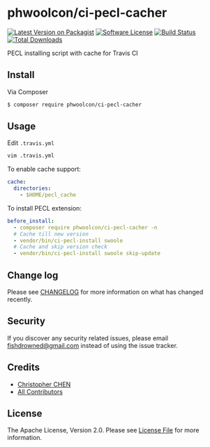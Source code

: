 # phwoolcon/ci-pecl-cacher

[![Latest Version on Packagist][ico-version]][link-packagist]
[![Software License][ico-license]](LICENSE.md)
[![Build Status][ico-travis]][link-travis]
[![Total Downloads][ico-downloads]][link-downloads]

PECL installing script with cache for Travis CI

## Install
Via Composer
```bash
$ composer require phwoolcon/ci-pecl-cacher
```

## Usage
Edit `.travis.yml`
```bash
vim .travis.yml
```
To enable cache support:
```yaml
cache:
  directories:
    - $HOME/pecl_cache
```
To install PECL extension:
```yaml
before_install:
  - composer require phwoolcon/ci-pecl-cacher -n
  # Cache till new version
  - vendor/bin/ci-pecl-install swoole
  # Cache and skip version check
  - vendor/bin/ci-pecl-install swoole skip-update
```

## Change log

Please see [CHANGELOG](CHANGELOG.md) for more information on what has changed recently.

## Security

If you discover any security related issues, please email fishdrowned@gmail.com instead of using the issue tracker.

## Credits

- [Christopher CHEN][link-author]
- [All Contributors][link-contributors]

## License

The Apache License, Version 2.0. Please see [License File](LICENSE.md) for more information.

[ico-version]: https://img.shields.io/packagist/v/phwoolcon/ci-pecl-cacher.svg?style=flat-square
[ico-license]: https://img.shields.io/badge/license-Apache%202.0-brightgreen.svg?style=flat-square
[ico-travis]: https://img.shields.io/travis/phwoolcon/ci-pecl-cacher/master.svg?style=flat-square
[ico-scrutinizer]: https://img.shields.io/scrutinizer/coverage/g/phwoolcon/ci-pecl-cacher.svg?style=flat-square
[ico-code-quality]: https://img.shields.io/scrutinizer/g/phwoolcon/ci-pecl-cacher.svg?style=flat-square
[ico-downloads]: https://img.shields.io/packagist/dt/phwoolcon/ci-pecl-cacher.svg?style=flat-square

[link-packagist]: https://packagist.org/packages/phwoolcon/ci-pecl-cacher
[link-travis]: https://travis-ci.org/phwoolcon/ci-pecl-cacher
[link-scrutinizer]: https://scrutinizer-ci.com/g/phwoolcon/ci-pecl-cacher/code-structure
[link-code-quality]: https://scrutinizer-ci.com/g/phwoolcon/ci-pecl-cacher
[link-downloads]: https://packagist.org/packages/phwoolcon/ci-pecl-cacher
[link-author]: https://github.com/Fishdrowned
[link-contributors]: ../../contributors
